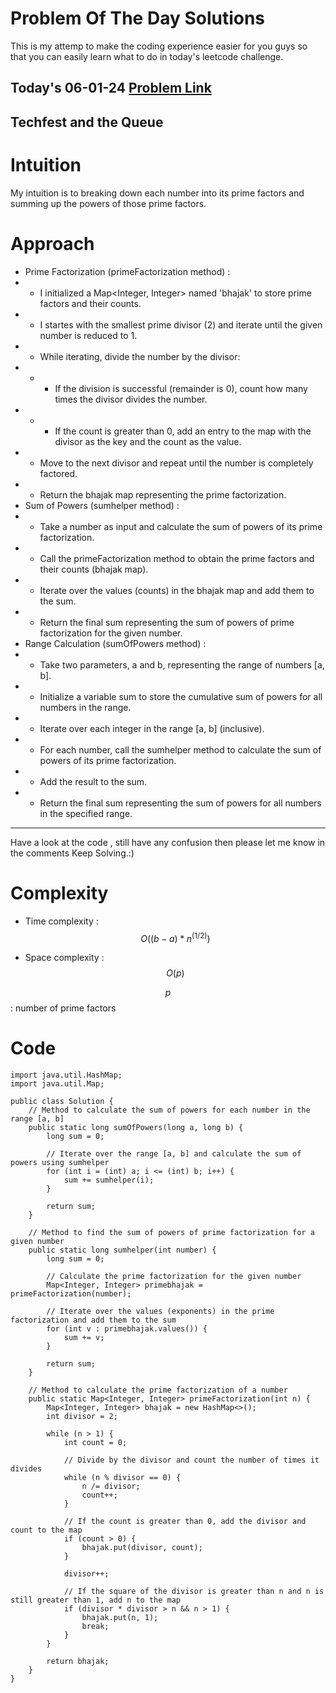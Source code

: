 # Problem Of The Day Solutions

This is my attemp to make the coding experience easier for you guys so that you can easily learn what to do in today's leetcode challenge.

## Today's 06-01-24 [Problem Link](https://www.geeksforgeeks.org/problems/techfest-and-the-queue1044/1)
## Techfest and the Queue

# Intuition
<!-- Describe your first thoughts on how to solve this problem. -->
My intuition is to breaking down each number into its prime factors and summing up the powers of those prime factors.

# Approach
<!-- Describe your approach to solving the problem. -->
- Prime Factorization (primeFactorization method) :
- - I initialized a Map<Integer, Integer> named 'bhajak' to store prime factors and their counts.
- - I startes with the smallest prime divisor (2) and iterate until the given number is reduced to 1.
- - While iterating, divide the number by the divisor:
- - - If the division is successful (remainder is 0), count how many times the divisor divides the number.
- - - If the count is greater than 0, add an entry to the map with the divisor as the key and the count as the value.
- - Move to the next divisor and repeat until the number is completely factored.
- - Return the bhajak map representing the prime factorization.
- Sum of Powers (sumhelper method) :
- - Take a number as input and calculate the sum of powers of its prime factorization.
- - Call the primeFactorization method to obtain the prime factors and their counts (bhajak map).
- - Iterate over the values (counts) in the bhajak map and add them to the sum.
- - Return the final sum representing the sum of powers of prime factorization for the given number.
- Range Calculation (sumOfPowers method) :
- - Take two parameters, a and b, representing the range of numbers [a, b].
- - Initialize a variable sum to store the cumulative sum of powers for all numbers in the range.
- - Iterate over each integer in the range [a, b] (inclusive).
- - For each number, call the sumhelper method to calculate the sum of powers of its prime factorization.
- - Add the result to the sum.
- - Return the final sum representing the sum of powers for all numbers in the specified range.
---
Have a look at the code , still have any confusion then please let me know in the comments
Keep Solving.:)

# Complexity
- Time complexity : $$O((b-a)*n^(1/2))$$
<!-- Add your time complexity here, e.g. $$O(n)$$ -->
- Space complexity : $$O(p)$$
<!-- Add your space complexity here, e.g. $$O(n)$$ -->
$$p$$ : number of prime factors

# Code
```
import java.util.HashMap;
import java.util.Map;

public class Solution {
    // Method to calculate the sum of powers for each number in the range [a, b]
    public static long sumOfPowers(long a, long b) {
        long sum = 0;

        // Iterate over the range [a, b] and calculate the sum of powers using sumhelper
        for (int i = (int) a; i <= (int) b; i++) {
            sum += sumhelper(i);
        }

        return sum;
    }

    // Method to find the sum of powers of prime factorization for a given number
    public static long sumhelper(int number) {
        long sum = 0;

        // Calculate the prime factorization for the given number
        Map<Integer, Integer> primebhajak = primeFactorization(number);

        // Iterate over the values (exponents) in the prime factorization and add them to the sum
        for (int v : primebhajak.values()) {
            sum += v;
        }

        return sum;
    }

    // Method to calculate the prime factorization of a number
    public static Map<Integer, Integer> primeFactorization(int n) {
        Map<Integer, Integer> bhajak = new HashMap<>();
        int divisor = 2;

        while (n > 1) {
            int count = 0;

            // Divide by the divisor and count the number of times it divides
            while (n % divisor == 0) {
                n /= divisor;
                count++;
            }

            // If the count is greater than 0, add the divisor and count to the map
            if (count > 0) {
                bhajak.put(divisor, count);
            }

            divisor++;

            // If the square of the divisor is greater than n and n is still greater than 1, add n to the map
            if (divisor * divisor > n && n > 1) {
                bhajak.put(n, 1);
                break;
            }
        }

        return bhajak;
    }
}

```

